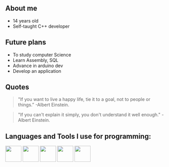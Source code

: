 ## About me
- 14 years old
- Self-taught C++ developer

## Future plans
- To study computer Science
- Learn Assembly, SQL
- Advance in arduino dev
- Develop an application

## Quotes
> "If you want to live a happy life, tie it to a goal, not to people or things.”        -Albert Einstein. 

> "If you can't explain it simply, you don't understand it well enough."                -Albert Einstein.

## Languages and Tools I use for programming: 
<a href="https://en.wikipedia.org/wiki/C%2B%2B"><img src="https://user-images.githubusercontent.com/56076746/90243631-871ee700-de2f-11ea-84f7-5f9561cec9d3.jpg" width="50"/></a> <!-- c++ -->
<a href="https://en.wikipedia.org/wiki/Visual_Studio_Code"><img src="https://user-images.githubusercontent.com/56076746/99189715-c9273400-2762-11eb-83af-e2b29d02d68a.jpg" width="50"/></a> <!-- vscode -->
<a href="https://en.wikipedia.org/wiki/Vim_(text_editor)#Neovim"><img src="https://user-images.githubusercontent.com/56076746/102712038-6b848b00-42be-11eb-849c-00b7f745a04b.jpg" width="50"/></a> <!-- neovim -->
<a href="https://en.wikipedia.org/wiki/Arduino_IDE"><img src="https://user-images.githubusercontent.com/56076746/90243651-8e45f500-de2f-11ea-8879-ecc4daabf68e.jpg" width="50"/></a> <!-- arduino -->
<a href="https://en.wikipedia.org/wiki/Linux"><img src="https://user-images.githubusercontent.com/56076746/90243660-90a84f00-de2f-11ea-86d9-5a760845cc4b.jpg" width="50"/></a> <!-- linux -->

